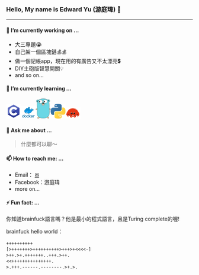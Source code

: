 

### Hello, My name is Edward Yu (游庭瑋) 👋

---

#### 🔭 I’m currently working on ...

+ 大三專題😭
+ 自己架一個區塊鏈💰💰
+ 做一個記帳app，現在用的有廣告又不太漂亮💲
+ DIY土砲版智慧開關💡
+ and so on...

#### 🌱 I’m currently learning ...

<img src="c-128x128.png" width="40" heigth="40"><img src="docker-128x128.png" width="40" heigth="40"><img src="go-128x128.png" width="40" heigth="40"><img src="python-128x128.png" width="40" heigth="40"><img src="rust-128x128.png" width="40" heigth="40">

#### 💬 Ask me about ...

> 什麼都可以聊～

#### 📫 How to reach me: ...

+ Email： [✉](mailto:edward.yu0830@gmail.com)
+ Facebook：游庭瑋
+ more on...

#### ⚡ Fun fact: ...

你知道brainfuck語言嗎？他是最小的程式語言，且是Turing complete的喔!

brainfuck hello world：

```
++++++++++
[>+++++++>++++++++++>+++>+<<<<-]
>++.>+.+++++++..+++.>++.
<<+++++++++++++++.
>.+++.------.--------.>+.>.
```

<!--
**wei-coding/wei-coding** is a ✨ _special_ ✨ repository because its `README.md` (this file) appears on your GitHub profile.

Here are some ideas to get you started:

- 🔭 I’m currently working on ...
- 🌱 I’m currently learning ...
- 👯 I’m looking to collaborate on ...
- 🤔 I’m looking for help with ...
- 💬 Ask me about ...
- 📫 How to reach me: ...
- 😄 Pronouns: ...
- ⚡ Fun fact: ...
-->
